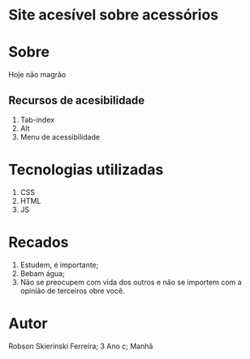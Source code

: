 # Site acesível sobre acessórios
# Sobre 
Hoje não magrão
## Recursos de acesibilidade
1. Tab-index
2. Alt
3. Menu de acessibilidade
# Tecnologias utilizadas
1. CSS
2. HTML
3. JS
# Recados
1. Estudem, é importante;
2. Bebam água;
3. Não se preocupem com  vida dos outros e não se importem com a opinião de terceiros obre você.
# Autor
Robson Skierinski Ferreira; 3 Ano c; Manhã

